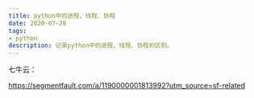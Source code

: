 ```yaml
---
title: python中的进程、线程、协程
date: 2020-07-28
tags: 
- python
description: 记录python中的进程、线程、协程的区别。
---
```










七牛云：

https://segmentfault.com/a/1190000001813992?utm_source=sf-related